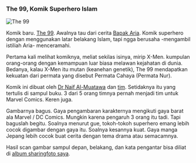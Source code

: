 ### The 99, Komik Superhero Islam

![The 99](http://kriwil.com/images/5.jpg "The 99")

Komik baru. [The 99](http://www.the99.org/). Awalnya tau dari cerita [Bapak Aria](http://rajasa.com/blog/). Komik superhero dengan menggunakan latar belakang Islam, tapi ngga berusaha -mengambil istiliah Aria- menceramahi.

Pertama kali melihat komiknya, meliat sekilas isinya, mirip X-Men. kumpulan orang-orang dengan kemampuan luar biasa melawan kejahatan di dunia. Bedanya, kalau X-Men itu mutan (keanehan genetik), The 99 mendapatkan kekuatan dari permata yang disebut Permata Cahaya (Permata Nur).

Komik ini dibuat oleh [Dr Naif Al-Muatawa](http://www.the99.org/index.php?module=htmlpages&func=display&pid=14) dan [tim](http://www.the99.org/index.php?module=htmlpages&func=display&pid=13). Setidaknya itu yang tertulis di sampul buku. 3 dari 5 orang timnya pernah menjadi tim untuk Marvel Comics. Keren juga.

Gambarnya bagus. Gaya pengambaran karakternya mengikuti gaya barat ala Marvel / DC Comics. Mungkin karena pengaruh 3 orang itu tadi. Tapi baguslah begitu. Soalnya menurut gue, tokoh-tokoh superhero emang lebih cocok digambar dengan gaya itu. Soalnya kesannya kuat. Gaya manga Jepang lebih cocok buat cerita dengan tema drama atau semacamnya.

Hasil scan gambar sampul depan, belakang, dan kata pengantar bisa diliat di [album sharingfoto saya](http://www.sharingfoto.com/kriwil/album/509).


<!-- METADATA: {"time": "2007-10-04 22:26:13", "title": "The 99, Komik Superhero Islam"} -->
